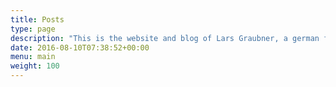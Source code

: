 ```yaml
---
title: Posts
type: page
description: "This is the website and blog of Lars Graubner, a german front-end developer working with JavaScript, React, Node and Wordpress."
date: 2016-08-10T07:38:52+00:00
menu: main
weight: 100
---
```

